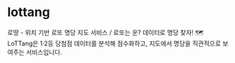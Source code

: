 # lottang
로땅 - 위치 기반 로또 명당 지도 서비스 /
로또는 운? 데이터로 명당 찾자! 🗺️ LoTTang은 1·2등 당첨점 데이터를 분석해 점수화하고, 지도에서 명당을 직관적으로 보여주는 서비스입니다.
